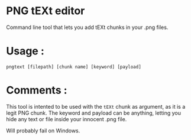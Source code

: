 # PNG tEXt editor
Command line tool that lets you add tEXt chunks in your .png files.

# Usage :
`pngtext [filepath] [chunk name] [keyword] [payload]`

# Comments : 
This tool is intented to be used with the `tEXt` chunk as argument, as it is a legit PNG chunk. The keyword and payload can be anything, letting you hide any text or file inside your innocent .png file.

Will probably fail on Windows.
